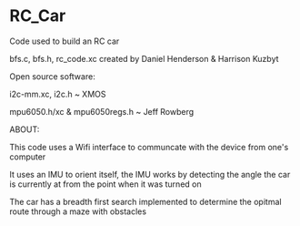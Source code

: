 # RC_Car
Code used to build an RC car

bfs.c, bfs.h, rc_code.xc
created by Daniel Henderson & Harrison Kuzbyt


Open source software:

i2c-mm.xc, i2c.h ~ XMOS

mpu6050.h/xc & mpu6050regs.h ~ Jeff Rowberg

ABOUT:

This code uses a Wifi interface to communcate with the device from one's computer

It uses an IMU to orient itself, the IMU works by detecting the angle the car is currently at from the point when it was turned on

The car has a breadth first search implemented to determine the opitmal route through a maze with obstacles
